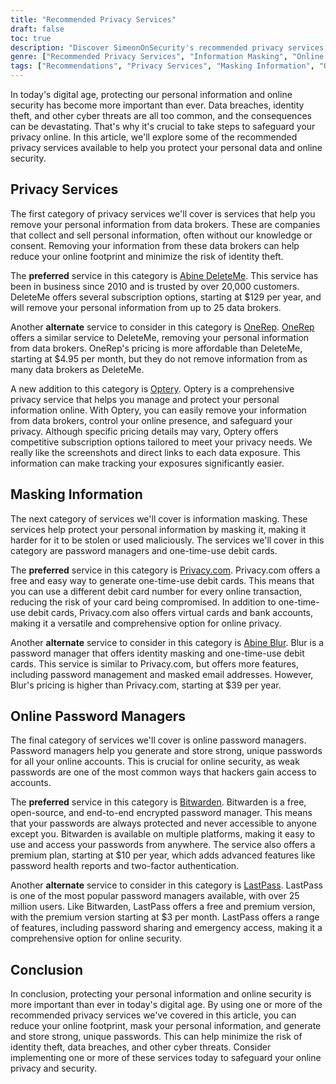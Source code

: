 ```yaml
---
title: "Recommended Privacy Services"
draft: false
toc: true
description: "Discover SimeonOnSecurity's recommended privacy services to protect your personal data and online security. Learn about services for removing personal information from data brokers, masking information, and managing passwords. Find trusted options for online privacy and reduce the risk of identity theft and data breaches."
genre: ["Recommended Privacy Services", "Information Masking", "Online Password Managers", "Data Broker Removal", "Abine DeleteMe", "OneRep", "Optery", "Abine Blur", "Privacy.com", "Bitwarden", "LastPass", "Online Security", "Identity Protection", "Data Protection"]
tags: ["Recommendations", "Privacy Services", "Masking Information", "Online Password Managers", "Data Brokers", "Abine DeleteMe", "OneRep", "Optery", "Abine Blur", "Privacy.com", "Bitwarden", "LastPass", "Online Security", "Identity Theft Protection", "Data Breaches", "Personal Data Protection", "Digital Security", "Cyber Threats", "Identity Protection", "Online Privacy", "Strong Passwords", "Data Privacy"]
---
```

In today's digital age, protecting our personal information and online security has become more important than ever. Data breaches, identity theft, and other cyber threats are all too common, and the consequences can be devastating. That's why it's crucial to take steps to safeguard your privacy online. In this article, we'll explore some of the recommended privacy services available to help you protect your personal data and online security.

## Privacy Services

The first category of privacy services we'll cover is services that help you remove your personal information from data brokers. These are companies that collect and sell personal information, often without our knowledge or consent. Removing your information from these data brokers can help reduce your online footprint and minimize the risk of identity theft.

The **preferred** service in this category is [Abine DeleteMe](https://joindeleteme.com/refer?coupon=RFR-40867-7DWHR4). This service has been in business since 2010 and is trusted by over 20,000 customers. DeleteMe offers several subscription options, starting at $129 per year, and will remove your personal information from up to 25 data brokers.

Another **alternate** service to consider in this category is [OneRep](https://onerep.com). [OneRep](https://simeononsecurity.com/articles/onerep-data-removal-privacy-service/) offers a similar service to DeleteMe, removing your personal information from data brokers. OneRep's pricing is more affordable than DeleteMe, starting at $4.95 per month, but they do not remove information from as many data brokers as DeleteMe.

A new addition to this category is [Optery](https://app.optery.com/). Optery is a comprehensive privacy service that helps you manage and protect your personal information online. With Optery, you can easily remove your information from data brokers, control your online presence, and safeguard your privacy. Although specific pricing details may vary, Optery offers competitive subscription options tailored to meet your privacy needs. We really like the screenshots and direct links to each data exposure. This information can make tracking your exposures significantly easier.

## Masking Information

The next category of services we'll cover is information masking. These services help protect your personal information by masking it, making it harder for it to be stolen or used maliciously. The services we'll cover in this category are password managers and one-time-use debit cards.

The **preferred** service in this category is [Privacy.com](https://privacy.com/join/SU86Y). Privacy.com offers a free and easy way to generate one-time-use debit cards. This means that you can use a different debit card number for every online transaction, reducing the risk of your card being compromised. In addition to one-time-use debit cards, Privacy.com also offers virtual cards and bank accounts, making it a versatile and comprehensive option for online privacy.

Another **alternate** service to consider in this category is [Abine Blur](https://dnt.abine.com/#/ref_register/pC8ZbvQtt). Blur is a password manager that offers identity masking and one-time-use debit cards. This service is similar to Privacy.com, but offers more features, including password management and masked email addresses. However, Blur's pricing is higher than Privacy.com, starting at $39 per year.

## Online Password Managers

The final category of services we'll cover is online password managers. Password managers help you generate and store strong, unique passwords for all your online accounts. This is crucial for online security, as weak passwords are one of the most common ways that hackers gain access to accounts.

The **preferred** service in this category is [Bitwarden](https://bitwarden.com). Bitwarden is a free, open-source, and end-to-end encrypted password manager. This means that your passwords are always protected and never accessible to anyone except you. Bitwarden is available on multiple platforms, making it easy to use and access your passwords from anywhere. The service also offers a premium plan, starting at $10 per year, which adds advanced features like password health reports and two-factor authentication.

Another **alternate** service to consider in this category is [LastPass](https://www.lastpass.com/). LastPass is one of the most popular password managers available, with over 25 million users. Like Bitwarden, LastPass offers a free and premium version, with the premium version starting at $3 per month. LastPass offers a range of features, including password sharing and emergency access, making it a comprehensive option for online security.

## Conclusion

In conclusion, protecting your personal information and online security is more important than ever in today's digital age. By using one or more of the recommended privacy services we've covered in this article, you can reduce your online footprint, mask your personal information, and generate and store strong, unique passwords. This can help minimize the risk of identity theft, data breaches, and other cyber threats. Consider implementing one or more of these services today to safeguard your online privacy and security.

